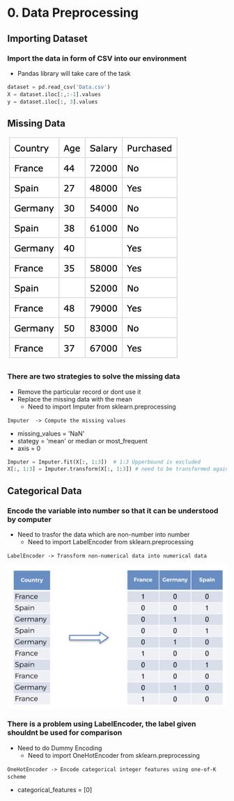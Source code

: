 #  0.	Data Preprocessing

## Importing Dataset

### Import the data in form of CSV into our environment
-	Pandas library will take care of the task

```python
dataset = pd.read_csv('Data.csv')
X = dataset.iloc[:,:-1].values
y = dataset.iloc[:, 3].values
```

## Missing Data

![Missing Data](/0DP/Assets/Missing.png)

### There are two strategies to solve the missing data 
-	Remove the particular record or dont use it
-	Replace the missing data with the mean
	- 	Need to import Imputer from sklearn.preprocessing

`Imputer  -> Compute the missing values`
-	missing_values = 'NaN'
-	stategy = 'mean' or median or most_frequent
-	axis = 0

```python
Imputer = Imputer.fit(X[:, 1:3])  # 1:3 Upperbound is excluded
X[:, 1:3] = Imputer.transform(X[:, 1:3]) # need to be transformed again
```


## Categorical Data 

### Encode the variable into number so that it can be understood by computer
-	Need to trasfor the data which are non-number into number
	-	Need to import LabelEncoder from sklearn.preprocessing

`LabelEncoder -> Transform non-numerical data into numerical data`

![Dummy](/0DP/Assets/Dummy.png)

### There is a problem using LabelEncoder, the label given shouldnt be used for comparison
-	Need to do Dummy Encoding
	-	Need to import OneHotEncoder from sklearn.preprocessing

`OneHotEncoder -> Encode categorical integer features using one-of-K scheme`
-	categorical_features = [0]